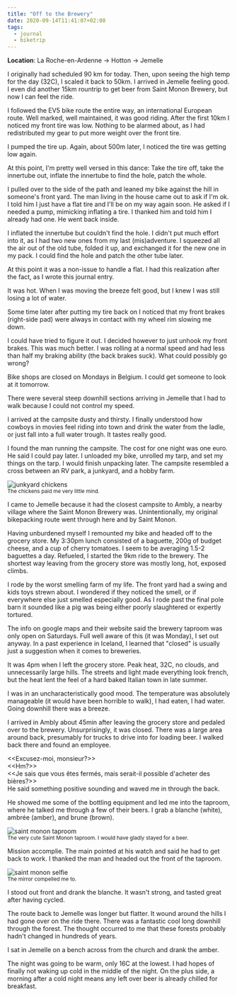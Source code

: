 ```yaml
---
title: "Off to the Brewery"
date: 2020-09-14T11:41:07+02:00
tags:
  - journal
  - biketrip
---
```


**Location**: La Roche-en-Ardenne -> Hotton -> Jemelle

I originally had scheduled 90 km for today. Then, upon seeing the high temp for
the day (32C), I scaled it back to 50km. I arrived in Jemelle feeling good. I
even did another 15km rountrip to get beer from Saint Monon Brewery, but now
I can feel the ride.

I followed the EV5 bike route the entire way, an international European route.
Well marked, well maintained, it was good riding. After the first 10km I
noticed my front tire was low. Nothing to be alarmed about, as I had
redistributed my gear to put more weight over the front tire.

I pumped the tire up. Again, about 500m later, I noticed the tire was getting
low again.

At this point, I'm pretty well versed in this dance: Take the tire off, take
the innertube out, inflate the innertube to find the hole, patch the whole.

I pulled over to the side of the path and leaned my bike against the hill in
someone's front yard. The man living in the house came out to ask if I'm ok. I
told him I just have a flat tire and I'll be on my way again soon. He asked if
I needed a pump, mimicking inflating a tire. I thanked him and told him I
already had one. He went back inside.

I inflated the innertube but couldn't find the hole. I didn't put much effort
into it, as I had two new ones from my last (mis)adventure. I squeezed all the
air out of the old tube, folded it up, and exchanged it for the new one in my
pack. I could find the hole and patch the other tube later.

At this point it was a non-issue to handle a flat. I had this realization after
the fact, as I wrote this journal entry.

It was hot. When I was moving the breeze felt good, but I knew I was still
losing a lot of water.

Some time later after putting my tire back on I noticed that my front brakes
(right-side pad) were always in contact with my wheel rim slowing me down.

I could have tried to figure it out. I decided however to just unhook my front
brakes. This was much better. I was rolling at a normal speed and had less than
half my braking ability (the back brakes suck). What could possibly go wrong?

Bike shops are closed on Mondays in Belgium. I could get someone to look at it
tomorrow.

There were several steep downhill sections arriving in Jemelle that I had to
walk because I could not control my speed.

I arrived at the campsite dusty and thirsty. I finally understood how cowboys
in movies feel riding into town and drink the water from the ladle, or just
fall into a full water trough. It tastes really good.

I found the man running the campsite. The cost for one night was one euro. He
said I could pay later. I unloaded my bike, unrolled my tarp, and set my things
on the tarp. I would finish unpacking later. The campsite resembled a cross
between an RV park, a junkyard, and a hobby farm.

<img style="max-width: 100%; width: auto; height: auto;" src="/images/jemelle_chickens.jpg" alt="junkyard chickens">
<figcaption><small>The chickens paid me very little mind.</small></figcaption>

I came to Jemelle because it had the closest campsite to Ambly, a nearby
village where the Saint Monon Brewery was. Unintentionally, my original
bikepacking route went through here and by Saint Monon.

Having unburdened myself I remounted my bike and headed off to the grocery
store. My 3:30pm lunch consisted of a baguette, 200g of budget cheese, and a
cup of cherry tomatoes. I seem to be averaging 1.5-2 baguettes a day. Refueled,
I started the 9km ride to the brewery. The shortest way leaving from the
grocery store was mostly long, hot, exposed climbs.

I rode by the worst smelling farm of my life. The front yard had a swing and
kids toys strewn about. I wondered if they noticed the smell, or if everywhere
else just smelled especially good. As I rode past the final pole barn it
sounded like a pig was being either poorly slaughtered or expertly tortured.

The info on google maps and their website said the brewery taproom was only
open on Saturdays. Full well aware of this (it was Monday), I set out anyway.
In a past experience in Iceland, I learned that "closed" is usually just a
suggestion when it comes to breweries.

It was 4pm when I left the grocery store. Peak heat, 32C, no clouds, and
unnecessarily large hills. The streets and light made everything look french,
but the heat lent the feel of a hard baked Italian town in late summer.

I was in an uncharacteristically good mood. The temperature was absolutely
manageable (it would have been horrible to walk), I had eaten, I had water.
Going downhill there was a breeze.

I arrived in Ambly about 45min after leaving the grocery store and pedaled over
to the brewery. Unsurprisingly, it was closed. There was a large area around
back, presumably for trucks to drive into for loading beer. I walked back there
and found an employee.

<<Excusez-moi, monsieur?>><br>
<<Hm?>><br>
<<Je sais que vous êtes fermés, mais serait-il possible d'acheter des bières?>><br>
He said something positive sounding and waved me in through the back.<br>

He showed me some of the bottling equipment and led me into the taproom, where
he talked me through a few of their beers. I grab a blanche (white), ambrée
(amber), and brune (brown).

<img style="max-width: 100%; width: auto; height: auto;" src="/images/saint_monon_taproom.jpg" alt="saint monon taproom">
<figcaption><small>The very cute Saint Monon taproom. I would have gladly stayed for a beer.</small></figcaption>

Mission accomplie. The main pointed at his watch and said he had to get back to
work. I thanked the man and headed out the front of the taproom.

<img style="max-width: 100%; width: auto; height: auto;" src="/images/saint_monon_selfie.jpg" alt="saint monon selfie">
<figcaption><small>The mirror compelled me to.</small></figcaption>

I stood out front and drank the blanche. It wasn't strong, and tasted great
after having cycled.

The route back to Jemelle was longer but flatter. It wound around the hills I
had gone over on the ride there. There was a fantastic cool long downhill
through the forest. The thought occurred to me that these forests probably
hadn't changed in hundreds of years.

I sat in Jemelle on a bench across from the church and drank the amber.

The night was going to be warm, only 16C at the lowest. I had hopes of finally
not waking up cold in the middle of the night. On the plus side, a morning
after a cold night means any left over beer is already chilled for breakfast.

